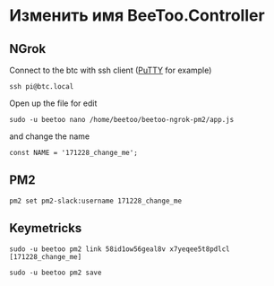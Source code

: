 # Изменить имя BeeToo.Controller

## NGrok

Connect to the btc with ssh client \([PuTTY](http://www.putty.org/) for example\)

`ssh pi@btc.local`

Open up the file for edit

`sudo -u beetoo nano /home/beetoo/beetoo-ngrok-pm2/app.js`

and change the name

`const NAME = '171228_change_me';`

## PM2

`pm2 set pm2-slack:username 171228_change_me`

## Keymetricks

`sudo -u beetoo pm2 link 58id1ow56geal8v x7yeqee5t8pdlcl [171228_change_me]`

`sudo -u beetoo pm2 save`

